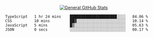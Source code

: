 <p align="center">
  <a href="https://github.com/AndyDevv">
    <img src="https://github-readme-stats.vercel.app/api?username=AndyDevv&custom_title=General%20GitHub%20Stats&theme=aura_dark" alt="General GitHub Stats">
  </a>
</p>

<!--START_SECTION:waka-->

```text
TypeScript   1 hr 24 mins    █████████████████████░░░░   84.06 %
CSS          10 mins         ██▓░░░░░░░░░░░░░░░░░░░░░░   10.14 %
JavaScript   5 mins          █▒░░░░░░░░░░░░░░░░░░░░░░░   05.63 %
JSON         0 secs          ░░░░░░░░░░░░░░░░░░░░░░░░░   00.17 %
```

<!--END_SECTION:waka-->
